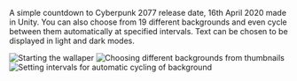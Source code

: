A simple countdown to Cyberpunk 2077 release date, 16th April 2020 made in Unity. You can also choose from 19 different backgrounds and even cycle between them automatically at specified intervals. Text can be chosen to be displayed in light and dark modes.

![](https://github.com/retrogeek46/Countdown-Timer-for-WPE/blob/master/intro-gif.gif "Starting the wallaper")
![](https://github.com/retrogeek46/Countdown-Timer-for-WPE/blob/master/changing-through-thumbnails.gif " Choosing different backgrounds from thumbnails")
![](https://github.com/retrogeek46/Countdown-Timer-for-WPE/blob/master/automatic_switching.gif "Setting intervals for automatic cycling of background")
